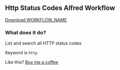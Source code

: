 ## Http Status Codes Alfred Workflow

[Download WORKFLOW_NAME](https://github.com/rknightuk/alfred-workflows/raw/main/workflows/httpstatuscodes/httpstatuscodes.alfredworkflow)

### What does it do?

List and search all HTTP status codes

Keyword is `http`

Like this? [Buy me a coffee](https://www.buymeacoffee.com/rknightuk)